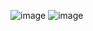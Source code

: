 ![image](https://user-images.githubusercontent.com/47669048/219866902-fc29f0ca-f65f-43ce-a7bd-93f76a1a94e6.png)
![image](https://user-images.githubusercontent.com/47669048/219866856-643ebd40-9fe9-4b8e-85fb-286e93d790cc.png)
